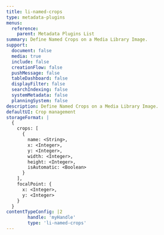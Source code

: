 ```yaml
---
title: li-named-crops
type: metadata-plugins
menus:
  reference:
    parent: Metadata Plugins List
summary: Define Named Crops on a Media Library Image.
support:
  document: false
  media: true
  include: false
  creationFlow: false
  pushMessage: false
  tableDashboard: false
  displayFilter: false
  searchIndexing: false
  systemMetadata: false
  planningSystem: false
description: Define Named Crops on a Media Library Image.
defaultUI: Crop management
storageFormat: |
  {
    crops: [
      {
        name: <String>,
        x: <Integer>,
        y: <Integer>,
        width: <Integer>,
        height: <Integer>,
        isAutomatic: <Boolean>
      }
    ],
    focalPoint: {
      x: <Integer>,
      y: <Integer>
    }
  }
contentTypeConfig: |2
        handle: 'myHandle'
        type: 'li-named-crops'
---
```

